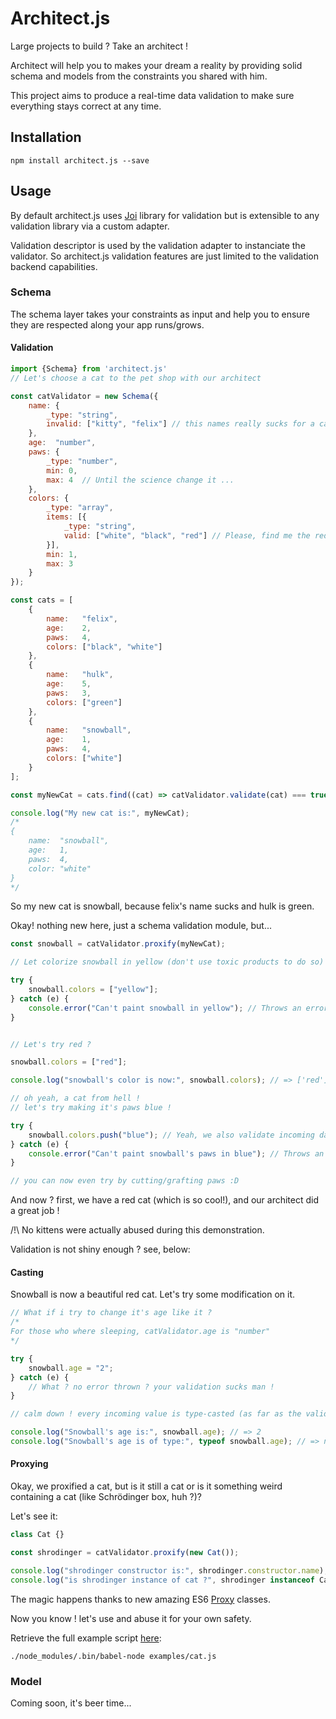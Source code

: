 # Architect.js

Large projects to build ? Take an architect !

Architect will help you to makes your dream a reality by providing solid schema and models from the constraints you shared with him.

This project aims to produce a real-time data validation to make sure everything stays correct at any time.

## Installation

```shell
npm install architect.js --save
```

## Usage

By default architect.js uses [Joi](https://github.com/hapijs/joi) library for validation but is extensible to any validation library via a custom adapter.

Validation descriptor is used by the validation adapter to instanciate the validator. So architect.js validation features are just limited to the validation backend capabilities.

### Schema

The schema layer takes your constraints as input and help you to ensure they are respected along your app runs/grows.

#### Validation

```javascript
import {Schema} from 'architect.js'
// Let's choose a cat to the pet shop with our architect

const catValidator = new Schema({
	name: {
		_type: "string",
		invalid: ["kitty", "felix"] // this names really sucks for a cat ...
	},
	age:  "number",
	paws: {
		_type: "number",
		min: 0,
		max: 4  // Until the science change it ...
	},
	colors: {
		_type: "array",
		items: [{
			_type: "string",
			valid: ["white", "black", "red"] // Please, find me the red one !
		}],
		min: 1,
		max: 3
	}
});

const cats = [
	{
		name:   "felix",
		age:    2,
		paws:   4,
		colors: ["black", "white"]
	},
	{
		name:   "hulk",
		age:    5,
		paws:   3,
		colors: ["green"]
	},
	{
		name:   "snowball",
		age:    1,
		paws:   4,
		colors: ["white"]
	}
];

const myNewCat = cats.find((cat) => catValidator.validate(cat) === true);

console.log("My new cat is:", myNewCat);
/*
{
	name:  "snowball",
	age:   1,
	paws:  4,
	color: "white"
}
*/
```

So my new cat is snowball, because felix's name sucks and hulk is green.

Okay! nothing new here, just a schema validation module, but...

```javascript
const snowball = catValidator.proxify(myNewCat);

// Let colorize snowball in yellow (don't use toxic products to do so)

try {
	snowball.colors = ["yellow"];
} catch (e) {
	console.error("Can't paint snowball in yellow"); // Throws an error, as i specified that i only want white, black or red cat.
}


// Let's try red ?

snowball.colors = ["red"];

console.log("snowball's color is now:", snowball.colors); // => ['red']

// oh yeah, a cat from hell !
// let's try making it's paws blue !

try {
	snowball.colors.push("blue"); // Yeah, we also validate incoming data
} catch (e) {
	console.error("Can't paint snowball's paws in blue"); // Throws an error, as i specified that i only want white, black or red cat.
}

// you can now even try by cutting/grafting paws :D
```

And now ? first, we have a red cat (which is so cool!), and our architect did a great job !

/!\ No kittens were actually abused during this demonstration.

Validation is not shiny enough ? see, below:

#### Casting

Snowball is now a beautiful red cat. Let's try some modification on it.

```javascript
// What if i try to change it's age like it ?
/*
For those who where sleeping, catValidator.age is "number"
*/

try {
	snowball.age = "2";
} catch (e) {
	// What ? no error thrown ? your validation sucks man !
}

// calm down ! every incoming value is type-casted (as far as the validation library can), even for dates, etc...

console.log("Snowball's age is:", snowball.age); // => 2
console.log("Snowball's age is of type:", typeof snowball.age); // => number
```

#### Proxying

Okay, we proxified a cat, but is it still a cat or is it something weird containing a cat (like Schrödinger box, huh ?)?

Let's see it:

```javascript
class Cat {}

const shrodinger = catValidator.proxify(new Cat());

console.log("shrodinger constructor is:", shrodinger.constructor.name); // => Cat
console.log("is shrodinger instance of cat ?", shrodinger instanceof Cat); // => true
```

The magic happens thanks to new amazing ES6 [Proxy](https://developer.mozilla.org/en-US/docs/Web/JavaScript/Reference/Global_Objects/Proxy) classes.

Now you know ! let's use and abuse it for your own safety.

Retrieve the full example script [here](./examples/cat.js):

```shell
./node_modules/.bin/babel-node examples/cat.js
```

### Model

Coming soon, it's beer time...
